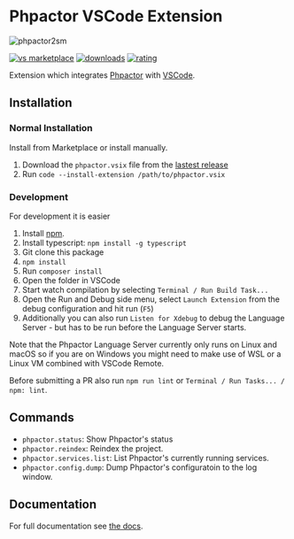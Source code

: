 # Phpactor VSCode Extension

![phpactor2sm](https://user-images.githubusercontent.com/530801/27995098-82e72c4c-64c0-11e7-96d2-f549c711ca8b.png)

[![vs marketplace](https://img.shields.io/vscode-marketplace/v/phpactor.vscode-phpactor.svg?label=vs%20marketplace)](https://marketplace.visualstudio.com/items?itemName=phpactor.vscode-phpactor) [![downloads](https://img.shields.io/vscode-marketplace/d/phpactor.vscode-phpactor.svg)](https://marketplace.visualstudio.com/items?itemName=phpactor.vscode-phpactor) [![rating](https://img.shields.io/vscode-marketplace/r/phpactor.vscode-phpactor.svg)](https://marketplace.visualstudio.com/items?itemName=phpactor.vscode-phpactor)

Extension which integrates [Phpactor](https://github.com/phpactor/phpactor)
with [VSCode](https://github.com/neoclide/coc.nvim).

## Installation

### Normal Installation

Install from Marketplace or install manually.

1. Download the `phpactor.vsix` file from the [lastest release](https://github.com/phpactor/vscode-phpactor/releases/latest)
2. Run `code --install-extension /path/to/phpactor.vsix`

### Development

For development it is easier

1. Install [npm](https://www.npmjs.com/get-npm).
2. Install typescript: `npm install -g typescript`
3. Git clone this package
4. `npm install`
5. Run `composer install`
6. Open the folder in VSCode
7. Start watch compilation by selecting `Terminal / Run Build Task...`
8. Open the Run and Debug side menu, select `Launch Extension` from the debug configuration and hit run (`F5`)
9. Additionally you can also run `Listen for Xdebug` to debug the Language Server - but has to be run before the Language Server starts.

Note that the Phpactor Language Server currently only runs on Linux and macOS so if you are on Windows you might need to make use of WSL or a Linux VM combined with VSCode Remote.

Before submitting a PR also run `npm run lint` or `Terminal / Run Tasks... / npm: lint`.

## Commands

- `phpactor.status`: Show Phpactor's status
- `phpactor.reindex`: Reindex the project.
- `phpactor.services.list`: List Phpactor's currently running services.
- `phpactor.config.dump`: Dump Phpactor's configuratoin to the log window.

## Documentation

For full documentation see [the docs](https://phpactor.readthedocs.io/en/master/index.html).
